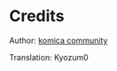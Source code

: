 Credits
==================

Author: [komica community](http://komica.peroneko.org/minecraft/)

Translation: Kyozum0